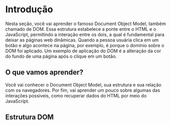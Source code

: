 # Introdução

Nesta seção, você vai aprender o famoso Document Object Model, também chamado de DOM. Essa estrutura estabelece a ponte entre o HTML e o JavaScript, permitindo a interação entre os dois, a qual é fundamental para deixar as páginas web dinâmicas. Quando a pessoa usuária clica em um botão e algo acontece na página, por exemplo, é porque o domínio sobre o DOM foi aplicado. Um exemplo de aplicação do DOM é a alteração da cor do fundo de uma página após o clique em um botão.

## O que vamos aprender?

Você vai conhecer o Document Object Model, sua estrutura e sua relação com os navegadores. Por fim, vai aprender um pouco sobre algumas das interações possíveis, como recuperar dados do HTML por meio do JavaScript.

## Estrutura DOM

<img>
